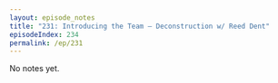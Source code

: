 ```yaml
---
layout: episode_notes
title: "231: Introducing the Team — Deconstruction w/ Reed Dent"
episodeIndex: 234
permalink: /ep/231
---
```

No notes yet.

